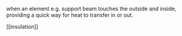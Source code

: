 when an element e.g. support beam touches the outside and inside, providing a quick way for heat to transfer in or out.

[[insulation]]
